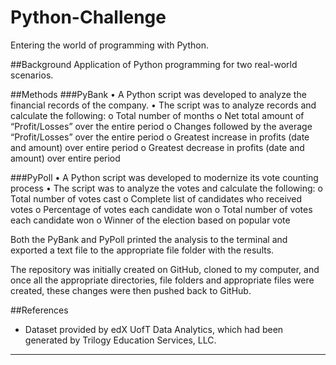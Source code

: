 # Python-Challenge
Entering the world of programming with Python. 


##Background
Application of Python programming for two real-world scenarios.  


##Methods
###PyBank
•    A Python script was developed to analyze the financial records of the company. 
•    The script was to analyze records and calculate the following:
        o    Total number of months
        o    Net total amount of “Profit/Losses” over the entire period
        o    Changes followed by the average “Profit/Losses” over the entire period
        o    Greatest increase in profits (date and amount) over entire period
        o    Greatest decrease in profits (date and amount) over entire period

###PyPoll
•    A Python script was developed to modernize its vote counting process
•    The script was to analyze the votes and calculate the following:
        o    Total number of votes cast
        o    Complete list of candidates who received votes
        o    Percentage of votes each candidate won
        o    Total number of votes each candidate won
        o    Winner of the election based on popular vote


Both the PyBank and PyPoll printed the analysis to the terminal and exported a text file to the appropriate file folder with the results. 

The repository was initially created on GitHub, cloned to my computer, and once all the appropriate directories, file folders and appropriate files were created, these changes were then pushed back to GitHub. 


##References
* Dataset provided by edX UofT Data Analytics, which had been generated by Trilogy Education Services, LLC. 


- - -

